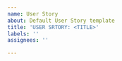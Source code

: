 ```yaml
---
name: User Story
about: Default User Story template
title: 'USER SRTORY: <TITLE>'
labels: ''
assignees: ''

---
```



